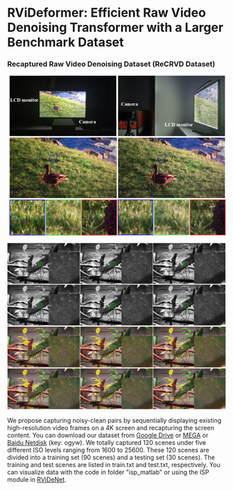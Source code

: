 # RViDeformer: Efficient Raw Video Denoising Transformer with a Larger Benchmark Dataset


### Recaptured Raw Video Denoising Dataset (ReCRVD Dataset)

<p align="center">
  <img width="600" src="figures/capture_device.png">
</p>

<p align="center">
  <img width="600" src="figures/dataset.png">
</p>

We propose capturing noisy-clean pairs by sequentially displaying existing high-resolution video frames on a 4K screen and recapturing the screen content. You can download our dataset from [Google Drive](https://drive.google.com/drive/folders/1aLrW1ssGmT2V_vOdrIL9q9dH-4mVb5zq?usp=sharing) or [MEGA](https://mega.nz/folder/0IxTTaAL#9Oxb87ZG0z6zNh1Q1LL5zQ) or [Baidu Netdisk](https://pan.baidu.com/s/1XWn-SFpP2v55Qh-fxQqmQQ) (key: ogyw). We totally captured 120 scenes under five different ISO levels ranging from 1600 to 25600. These 120 scenes are divided into a training set (90 scenes) and a testing set (30 scenes). The training and test scenes are listed in train.txt and test.txt, respectively. You can visualize data with the code in folder "isp_matlab" or using the ISP module in [RViDeNet](https://github.com/cao-cong/RViDeNet).